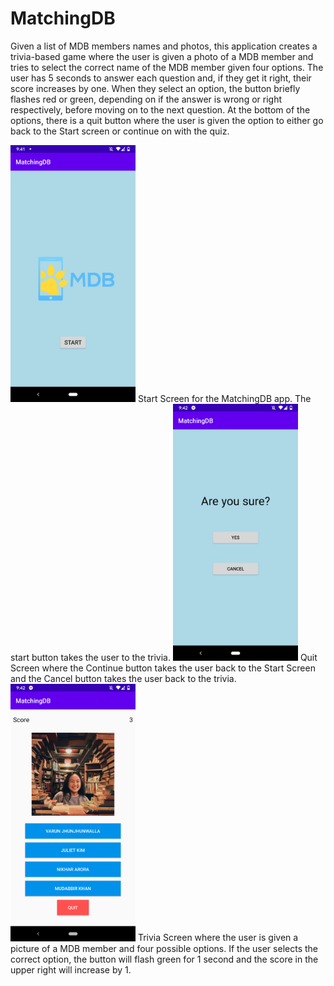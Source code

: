 # MatchingDB
 
Given a list of MDB members names and photos, this application creates a trivia-based game where the user is given a photo of a MDB member and tries to select the correct name of the MDB member given four options. The user has 5 seconds to answer each question and, if they get it right, their score increases by one. When they select an option, the button briefly flashes red or green, depending on if the answer is wrong or right respectively, before moving on to the next question. At the bottom of the options, there is a quit button where the user is given the option to either go back to the Start screen or continue on with the quiz. 

<img src = "/Start_MatchingDB.png" width = "200">
Start Screen for the MatchingDB app. The start button takes the user to the trivia. 

<img src = "/Quit_MatchingDB.png" width = "200">
Quit Screen where the Continue button takes the user back to the Start Screen and the Cancel button takes the user back to the trivia.

<img src = "/Trivia_MatchingDB.png" width = "200">
Trivia Screen where the user is given a picture of a MDB member and four possible options. If the user selects the correct option, the button will flash green for 1 second and the score in the upper right will increase by 1. 
